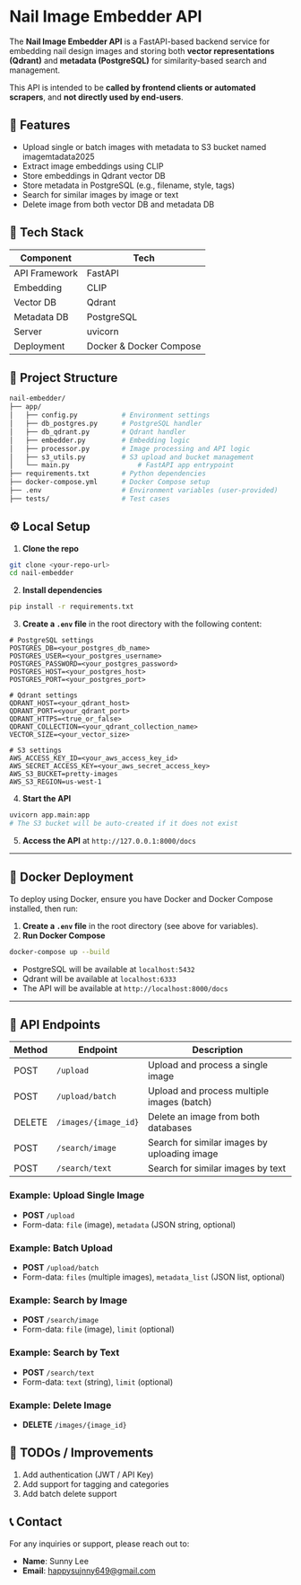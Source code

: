 # Nail Image Embedder API

The **Nail Image Embedder API** is a FastAPI-based backend service for embedding nail design images and storing both **vector representations (Qdrant)** and **metadata (PostgreSQL)** for similarity-based search and management.

This API is intended to be **called by frontend clients or automated scrapers**, and **not directly used by end-users**.


## 🚀 Features

- Upload single or batch images with metadata to S3 bucket named imagemtadata2025
- Extract image embeddings using CLIP
- Store embeddings in Qdrant vector DB
- Store metadata in PostgreSQL (e.g., filename, style, tags)
- Search for similar images by image or text
- Delete image from both vector DB and metadata DB


## 🧱 Tech Stack

| Component     | Tech                     |
|---------------|--------------------------|
| API Framework | FastAPI                  |
| Embedding     | CLIP |
| Vector DB     | Qdrant                   |
| Metadata DB   | PostgreSQL               |
| Server        | uvicorn                  |
| Deployment    | Docker & Docker Compose  |



## 📁 Project Structure

```bash
nail-embedder/
├── app/
│   ├── config.py           # Environment settings
│   ├── db_postgres.py      # PostgreSQL handler
│   ├── db_qdrant.py        # Qdrant handler
│   ├── embedder.py         # Embedding logic
│   ├── processor.py        # Image processing and API logic
│   ├── s3_utils.py         # S3 upload and bucket management
│   └── main.py                 # FastAPI app entrypoint
├── requirements.txt        # Python dependencies
├── docker-compose.yml      # Docker Compose setup
├── .env                    # Environment variables (user-provided)
├── tests/                  # Test cases
```


## ⚙️ Local Setup

1. **Clone the repo**
```bash
git clone <your-repo-url>
cd nail-embedder
```
2. **Install dependencies**
```bash
pip install -r requirements.txt
```
3. **Create a `.env` file** in the root directory with the following content:
```env
# PostgreSQL settings
POSTGRES_DB=<your_postgres_db_name>
POSTGRES_USER=<your_postgres_username>
POSTGRES_PASSWORD=<your_postgres_password>
POSTGRES_HOST=<your_postgres_host>
POSTGRES_PORT=<your_postgres_port>

# Qdrant settings
QDRANT_HOST=<your_qdrant_host>
QDRANT_PORT=<your_qdrant_port>
QDRANT_HTTPS=<true_or_false>
QDRANT_COLLECTION=<your_qdrant_collection_name>
VECTOR_SIZE=<your_vector_size>

# S3 settings
AWS_ACCESS_KEY_ID=<your_aws_access_key_id>
AWS_SECRET_ACCESS_KEY=<your_aws_secret_access_key>
AWS_S3_BUCKET=pretty-images
AWS_S3_REGION=us-west-1
```
4. **Start the API**
```bash
uvicorn app.main:app
# The S3 bucket will be auto-created if it does not exist
```
5. **Access the API** at `http://127.0.0.1:8000/docs`

---

## 🐳 Docker Deployment

To deploy using Docker, ensure you have Docker and Docker Compose installed, then run:

1. **Create a `.env` file** in the root directory (see above for variables).
2. **Run Docker Compose**
```bash
docker-compose up --build
```
- PostgreSQL will be available at `localhost:5432`
- Qdrant will be available at `localhost:6333`
- The API will be available at `http://localhost:8000/docs`

---

## 🔗 API Endpoints

| Method | Endpoint            | Description                                 |
|--------|---------------------|---------------------------------------------|
| POST   | `/upload`           | Upload and process a single image           |
| POST   | `/upload/batch`     | Upload and process multiple images (batch)  |
| DELETE | `/images/{image_id}`| Delete an image from both databases         |
| POST   | `/search/image`     | Search for similar images by uploading image|
| POST   | `/search/text`      | Search for similar images by text           |

### Example: Upload Single Image
- **POST** `/upload`
- Form-data: `file` (image), `metadata` (JSON string, optional)

### Example: Batch Upload
- **POST** `/upload/batch`
- Form-data: `files` (multiple images), `metadata_list` (JSON list, optional)

### Example: Search by Image
- **POST** `/search/image`
- Form-data: `file` (image), `limit` (optional)

### Example: Search by Text
- **POST** `/search/text`
- Form-data: `text` (string), `limit` (optional)

### Example: Delete Image
- **DELETE** `/images/{image_id}`


## 📌 TODOs / Improvements

1. Add authentication (JWT / API Key)
2. Add support for tagging and categories
3. Add batch delete support

## 📞 Contact

For any inquiries or support, please reach out to:

- **Name**: Sunny Lee
- **Email**: happysujnny649@gmail.com
